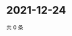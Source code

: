 # 2021-12-24

共 0 条

<!-- BEGIN WEIBO -->
<!-- 最后更新时间 Fri Dec 24 2021 20:19:16 GMT+0800 (China Standard Time) -->

<!-- END WEIBO -->
